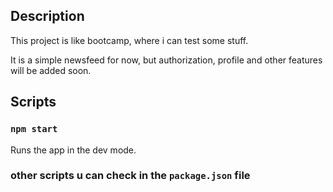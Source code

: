 ## Description
This project is like bootcamp, where i can test some stuff.

It is a simple newsfeed for now, but authorization, profile and other features will be added soon.

## Scripts

### `npm start`
Runs the app in the dev mode.

### other scripts u can check in the `package.json` file 